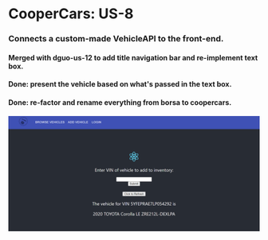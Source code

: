# CooperCars: US-8
### Connects a custom-made VehicleAPI to the front-end. 
#### Merged with dguo-us-12 to add title navigation bar and re-implement text box.
#### Done: present the vehicle based on what's passed in the text box.
#### Done: re-factor and rename everything from borsa to coopercars.

![image1](us-7.png)
